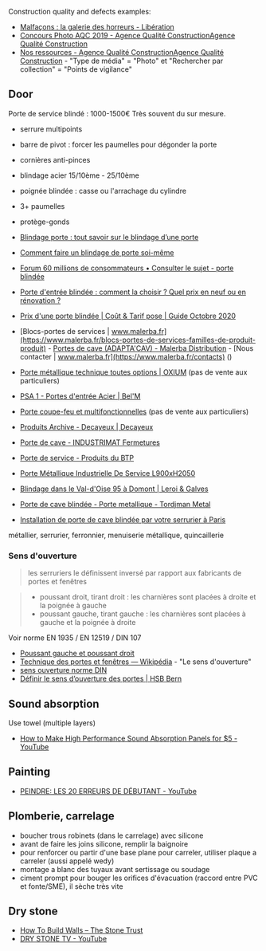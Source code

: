 
Construction quality and defects examples:

- [Malfaçons : la galerie des horreurs - Libération](https://web.archive.org/web/20200928221349/https://www.liberation.fr/france/2018/06/12/malfacons-la-galerie-des-horreurs_1658320)
- [Concours Photo AQC 2019 - Agence Qualité ConstructionAgence Qualité Construction](https://qualiteconstruction.com/actu-palmares-concours-photo-aqc-2019/)
- [Nos ressources - Agence Qualité ConstructionAgence Qualité Construction](https://qualiteconstruction.com/nos-ressources/) - "Type de média" = "Photo" et "Rechercher par collection" = "Points de vigilance"

## Door

Porte de service blindé : 1000-1500€
Très souvent du sur mesure.

- serrure multipoints
- barre de pivot : forcer les paumelles pour dégonder la porte
- cornières anti-pinces
- blindage acier 15/10ème - 25/10ème
- poignée blindée : casse ou l'arrachage du cylindre
- 3+ paumelles
- protège-gonds


- [Blindage porte : tout savoir sur le blindage d’une porte](https://web.archive.org/web/20201021194222/https://porte.ooreka.fr/comprendre/blindage-de-porte)
- [Comment faire un blindage de porte soi-même](https://web.archive.org/web/20200930194918/https://www.systemed.fr/menuiserie-exterieure/blinder-porte-existante,2366.html)
- [Forum 60 millions de consommateurs • Consulter le sujet - porte blindée](https://www.60millions-mag.com/forum/logement-immobilier/porte-blindee-t4995-10.html?sid=614e2891440d2375a2e0a3a8bda072fe#p103892)
- [Porte d'entrée blindée : comment la choisir ? Quel prix en neuf ou en rénovation ?](https://bricoleurpro.ouest-france.fr/dossier-268-porte-entree-blindee.html)
- [Prix d'une porte blindée | Coût & Tarif pose | Guide Octobre 2020](https://web.archive.org/web/20201020140305/https://www.abctravaux.org/prix-porte-blindee/)

- [Blocs-portes de services | www.malerba.fr](https://www.malerba.fr/blocs-portes-de-services-familles-de-produit-produit) - [Portes de cave (ADAPTA'CAV) - Malerba Distribution](https://www.malerba-distribution.com/produit/portes-cave-adapta-cav.html) - [Nous contacter | www.malerba.fr](https://www.malerba.fr/contacts) ()
- [Porte métallique technique toutes options | OXIUM](https://www.oxium.fr/produit/oxmetal) (pas de vente aux particuliers)
- [PSA 1 - Portes d'entrée Acier | Bel'M](https://www.belm.fr/porte-entree-psa-1)
- [Porte coupe-feu et multifonctionnelles](https://www.hormann.fr/industrie-logistique-tertiaire-commerce/bloc-portes/portes-multifonctionnelles/) (pas de vente aux particuliers)
- [Produits Archive - Decayeux | Decayeux](https://www.decayeux.com/produits/)
- [Porte de cave - INDUSTRIMAT Fermetures](https://www.industrimat-fermetures.fr/porte-metallique/porte-de-cave/)
- [Porte de service - Produits du BTP](https://www.batiproduits.com/liste/produits/porte-de-service-o13078.html#filter_3218%5B%5D=acier)
- [Porte Métallique Industrielle De Service L900xH2050](https://www.laboutiqueduportail.com/porte-de-service/4531-porte-metallique-industrielle-double-coupe-feu-1h-l800800xh2050-3701111221915.html)
- [Blindage dans le Val-d'Oise 95 à Domont | Leroi & Galves](https://www.blindage-leroigalves.com/blindage.html)
- [Porte de cave blindée - Porte metallique - Tordjman Metal](https://www.tordjmanmetal.fr/porte-de-cave)
- [Installation de porte de cave blindée par votre serrurier à Paris](https://www.serrure-pas-cher.fr/blindage-de-porte/porte-de-cave-blindee)

métallier, serrurier, ferronnier, menuiserie métallique, quincaillerie

### Sens d'ouverture

> les serruriers le définissent inversé par rapport aux fabricants de portes et fenêtres

> - poussant droit, tirant droit : les charnières sont placées à droite et la poignée à gauche
> - poussant gauche, tirant gauche : les charnières sont placées à gauche et la poignée à droite

Voir norme EN 1935 / EN 12519 / DIN 107

- [Poussant gauche et poussant droit](https://web.archive.org/web/20200206160312/https://wikialbert.fr/pag/p/o/u/poussant_gauche_et_poussant_droit.htm)
- [Technique des portes et fenêtres — Wikipédia](https://fr.wikipedia.org/wiki/Technique_des_portes_et_fen%C3%AAtres#Les_d%C3%A9tails[5]) - "Le sens d'ouverture"
- [sens ouverture norme DIN](https://web.archive.org/web/20200922102730/https://www.systemportesindustrie.fr/sens-ouverture)
- [Définir le sens d’ouverture des portes | HSB Bern](https://web.archive.org/web/20201126212248/https://www.hsb-bern.ch/fr/project/definir-le-sens-douverture-des-portes)

## Sound absorption

Use towel (multiple layers)

- [How to Make High Performance Sound Absorption Panels for $5 - YouTube](https://www.youtube.com/watch?v=pABvTWSxOes)

## Painting

- [PEINDRE: LES 20 ERREURS DE DÉBUTANT - YouTube](https://www.youtube.com/watch?v=WYMX6pwJiFE)

## Plomberie, carrelage

- boucher trous robinets (dans le carrelage) avec silicone
- avant de faire les joins silicone, remplir la baignoire
- pour renforcer ou partir d'une base plane pour carreler, utiliser plaque a carreler (aussi appelé wedy)
- montage a blanc des tuyaux avant sertissage ou soudage
- ciment prompt pour bouger les orifices d'évacuation (raccord entre PVC et fonte/SME), il sèche très vite

## Dry stone

- [How To Build Walls – The Stone Trust](https://web.archive.org/web/20230601193946/https://thestonetrust.org/resource-information/how-to/)
- [DRY STONE TV - YouTube](https://www.youtube.com/@drystone-tv)
